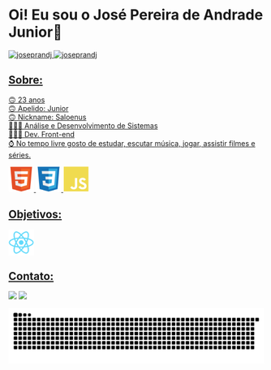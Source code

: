 # Oi! Eu sou o José Pereira de Andrade Junior👋
 <div>
	<a href="https://github.com/joseprandj">
	<img alt="joseprandj" height="165em" src="https://github-readme-stats.vercel.app/api?username=joseprandj&show_icons=true&theme=gotham&include_all_commits=true&count_private=true" />
	 <img alt="joseprandj" height="165em" src="https://github-readme-stats.vercel.app/api/top-langs/?username=joseprandj&layout=compact&langs_count=16&theme=gotham"/>
</div>

## Sobre:
🙃 23 anos <br>
🙃 Apelido: Junior <br>
🙃 Nickname: Saloenus <br>
👨🏾‍💻 Análise e Desenvolvimento de Sistemas <br>
👨🏾‍💻 Dev. Front-end <br>
⌚️ No tempo livre gosto de estudar, escutar música, jogar, assistir filmes e séries.

<div>
	<img alt="joseprandj-HTML" height="50" width="50" src="https://raw.githubusercontent.com/devicons/devicon/master/icons/html5/html5-original.svg">
	<img alt="joseprandj-CSS" height="50" width="50" src="https://raw.githubusercontent.com/devicons/devicon/master/icons/css3/css3-original.svg">
	<img alt="joseprandj-Js" height="50" width="50" src="https://raw.githubusercontent.com/devicons/devicon/master/icons/javascript/javascript-plain.svg">
</div>

## Objetivos: 
<img align="center" alt="joseprandj-React" height="50" width="50" src="https://raw.githubusercontent.com/devicons/devicon/master/icons/react/react-original.svg">

## Contato:
<a href="https://www.linkedin.com/in/joseprandj/" target="_blank">
<img src="https://img.shields.io/badge/LinkedIn-0077B5?style=for-the-badge&logo=linkedin&logoColor=white" target="_blank"></a>	
<a href = "mailto:juniorj53@gmail.com">
<img src="https://img.shields.io/badge/Gmail-D14836?style=for-the-badge&logo=gmail&logoColor=white" target="_blank"></a>

![Snake animation](https://github.com/joseprandj/joseprandj/blob/output/github-contribution-grid-snake.svg)

